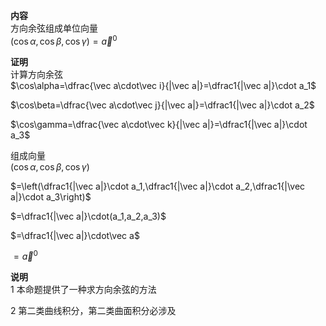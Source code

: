**内容**  
方向余弦组成单位向量  
$(\cos\alpha,\cos\beta,\cos\gamma)=\vec a^0$  
  
**证明**  
计算方向余弦  
$\cos\alpha=\dfrac{\vec a\cdot\vec i}{|\vec a|}=\dfrac1{|\vec a|}\cdot a_1$  
  
$\cos\beta=\dfrac{\vec a\cdot\vec j}{|\vec a|}=\dfrac1{|\vec a|}\cdot a_2$  
  
$\cos\gamma=\dfrac{\vec a\cdot\vec k}{|\vec a|}=\dfrac1{|\vec a|}\cdot a_3$  
  
组成向量  
$(\cos\alpha,\cos\beta,\cos\gamma)$  
  
$=\left(\dfrac1{|\vec a|}\cdot a_1,\dfrac1{|\vec a|}\cdot a_2,\dfrac1{|\vec a|}\cdot a_3\right)$  
  
$=\dfrac1{|\vec a|}\cdot(a_1,a_2,a_3)$  
  
$=\dfrac1{|\vec a|}\cdot\vec a$  
  
$=\vec a^0$  
  
**说明**  
1 本命题提供了一种求方向余弦的方法  
  
2 第二类曲线积分，第二类曲面积分必涉及  
